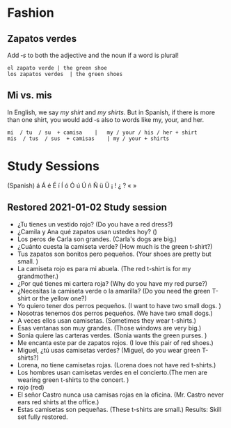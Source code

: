# Fashion 

## Zapatos verdes
Add _‑s_ to both the adjective and the noun if a word is plural!

    el zapato verde | the green shoe
    los zapatos verdes  | the green shoes
    
    
## Mi vs. mis
In English, we say _my shirt_ and _my shirts_. 
But in Spanish, if there is more than one shirt, you would add ‑s also to words like my, your, and her. 

    mi  / tu  / su  + camisa    |   my / your / his / her + shirt
    mis  / tus  / sus  + camisas    | my / your + shirts

# Study Sessions
(Spanish) á Á é É í Í ó Ó ú Ú ñ Ñ ü Ü  ¡ !    ¿ ?    « »

## Restored 2021-01-02 Study session 
* ¿Tu tienes un vestido rojo? (Do you have a red dress?)
* ¿Camila y Ana qué zapatos usan ustedes hoy? ()
* Los peros de Carla son grandes. (Carla's dogs are big.)
* ¿Cuánto cuesta la camiseta verde? (How much is the green t-shirt?)
* Tus zapatos son bonitos pero pequeños. (Your shoes are pretty but small. )
* La camiseta rojo es para mi abuela. (The red t-shirt is for my grandmother.)
* ¿Por qué tienes mi cartera roja? (Why do you have my red purse?)
* ¿Necesitas la camiseta verde o la amarilla? (Do you need the green T-shirt or the yellow one?)
* Yo quiero tener dos perros pequeños. (I want to have two small dogs. )
* Nosotras tenemos dos perros pequeños. (We have two small dogs.)
* A veces ellos usan camisetas. (Sometimes they wear t-shirts.)
* Esas ventanas son muy grandes. (Those windows are very big.)
* Sonia quiere las carteras verdes. (Sonia wants the green purses. )
* Me encanta este par de zapatos rojos. (I love this pair of red shoes.)
* Miguel, ¿tú usas camisetas verdes? (Miguel, do you wear green T-shirts?)
* Lorena, no tiene camisetas rojas. (Lorena does not have red t-shirts.)
* Los hombres usan camisetas verdes en el concierto.(The men are wearing green t-shirts to the concert. )
* rojo (red)
* El señor Castro nunca usa camisas rojas en la oficina. (Mr. Castro never ears red shirts at the office.)
* Estas camisetas son pequeñas. (These t-shirts are small.)
Results: Skill set fully restored. 
